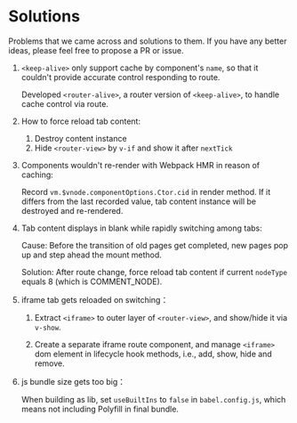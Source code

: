 # Solutions

Problems that we came across and solutions to them. If you have any better ideas, please feel free to propose a PR or issue.


1. `<keep-alive>` only support cache by component's `name`, so that it couldn't provide accurate control responding to route.

    Developed `<router-alive>`, a router version of `<keep-alive>`, to handle cache control via route.

2. How to force reload tab content:

   1. Destroy content instance
   2. Hide `<router-view>` by `v-if` and show it after `nextTick`

3. Components wouldn't re-render with Webpack HMR in reason of caching:
   
    Record `vm.$vnode.componentOptions.Ctor.cid` in render method. If it differs from the last recorded value, tab content instance will be destroyed and re-rendered.

4. Tab content displays in blank while rapidly switching among tabs:

    Cause: Before the transition of old pages get completed, new pages pop up and step ahead the mount method.

    Solution: After route change, force reload tab content if current `nodeType` equals 8 (which is COMMENT_NODE).

5. iframe tab gets reloaded on switching：

   1. Extract `<iframe>` to outer layer of `<router-view>`, and show/hide it via `v-show`.

   2. Create a separate iframe route component, and manage `<iframe>` dom element in lifecycle hook methods, i.e., add, show, hide and remove.

6. js bundle size gets too big：

    When building as lib, set `useBuiltIns` to `false` in `babel.config.js`, which means not including Polyfill in final bundle.
